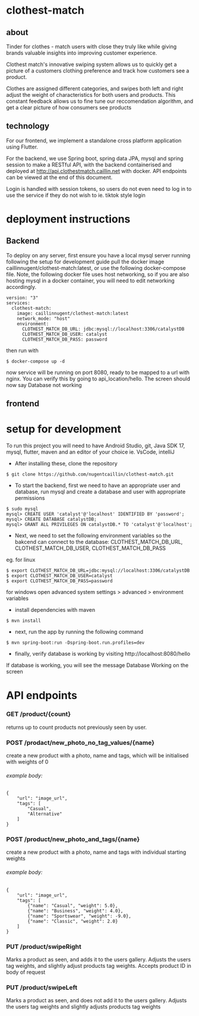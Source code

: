 # clothest-match

## about
Tinder for clothes - match users with close they truly like while giving brands valuable insights into improving customer experience.

Clothest match's innovative swiping system allows us to quickly get a picture of a customers clothing preference and track how customers see a product.

Clothes are assigned different categories, and swipes both left and right adjust the weight of characteristics for both users and products. This constant feedback allows us to fine tune our reccomendation algorithm, and get a clear picture of how consumers see products
## technology
For our frontend, we implement a standalone cross platform application using Flutter.

For the backend, we use Spring boot, spring data JPA, mysql and spring session to make a RESTful API, with the backend containerised and deployed at http://api.clothestmatch.caillin.net with docker. API endpoints can be viewed at the end of this document.

Login is handled with session tokens, so users do not even need to log in to use the service if they do not wish to ie. tiktok style login

# deployment instructions
## Backend
To deploy on any server, first ensure you have a local mysql server running following the setup for development guide pull the docker image caillinnugent/clothest-match:latest,
or use the following docker-compose file. Note, the following docker file uses host networking, so if you are also hosting mysql in a docker container, you will need to edit networking accordingly.
```
version: "3"
services:
  clothest-match:
    image: caillinnugent/clothest-match:latest
    network_mode: "host"
    environment:
      CLOTHEST_MATCH_DB_URL: jdbc:mysql://localhost:3306/catalystDB
      CLOTHEST_MATCH_DB_USER: catalyst
      CLOTHEST_MATCH_DB_PASS: password
```
then run with
```console
$ docker-compose up -d
```
now service will be running on port 8080, ready to be mapped to a url with nginx. You can verify this by going to api_location/hello. The screen should now say Database not working

## frontend


# setup for development
To run this project you will need to have Android Studio, git, Java SDK 17, mysql, flutter, maven and an editor of your choice ie. VsCode, intelliJ

- After installing these, clone the repository
```console
$ git clone https://github.com/nugentcaillin/clothest-match.git
```
- To start the backend, first we need to have an appropriate user and database, run mysql and create a database and user with appropriate permissions
```console
$ sudo mysql
mysql> CREATE USER 'catalyst'@'localhost' IDENTIFIED BY 'password'; 
mysql> CREATE DATABASE catalystDB;
mysql> GRANT ALL PRIVILEGES ON catalystDB.* TO 'catalyst'@'localhost';
```
- Next, we need to set the following environment variables so the bakcend can connect to the database: CLOTHEST_MATCH_DB_URL, CLOTHEST_MATCH_DB_USER, CLOTHEST_MATCH_DB_PASS

eg. for linux
```console
$ export CLOTHEST_MATCH_DB_URL=jdbc:mysql://localhost:3306/catalystDB
$ export CLOTHEST_MATCH_DB_USER=catalyst
$ export CLOTHEST_MATCH_DB_PASS=password
```
for windows open advanced system settings > advanced > environment variables
- install dependencies with maven
```console
$ mvn install
```
- next, run the app by running the following command
```console
$ mvn spring-boot:run -Dspring-boot.run.profiles=dev 
```
- finally, verify database is working by visiting http://localhost:8080/hello

If database is working, you will see the message Database Working on the screen

# API endpoints

### GET /product/{count}
returns up to count products not previously seen by user. 
### POST /prodact/new_photo_no_tag_values/{name}
create a new product with a photo, name and tags, which will be initialised with weights of 0
###### example body:
```
{
    "url": "image_url",
    "tags": [
        "Casual",
        "Alternative"
    ]
}
```
### POST /product/new_photo_and_tags/{name}

create a new product with a photo, name and tags with individual starting weights
###### example body:
```
{
    "url": "image_url",
    "tags": [
        {"name": "Casual", "weight": 5.0},
        {"name": "Business", "weight": 4.0},
        {"name": "Sportswear", "weight": -9.0},
        {"name": "Classic", "weight": 2.0}
    ]
}
```
### PUT /product/swipeRight
Marks a product as seen, and adds it to the users gallery. Adjusts the users tag weights, and slightly adjust products tag weights. Accepts product ID in body of request
### PUT /product/swipeLeft
Marks a product as seen, and does not add it to the users gallery. Adjusts the users tag weights and slightly adjusts products tag weights


